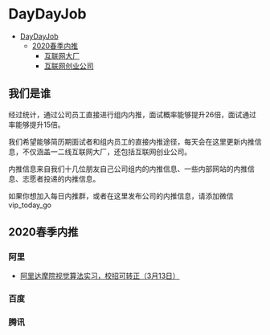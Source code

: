 # DayDayJob 

   * [DayDayJob](#daydayjob)
      * [2020春季内推](#2020春季内推)
         * [互联网大厂](#互联网大厂)
         * [互联网创业公司](#互联网创业公司)

## 我们是谁

经过统计，通过公司员工直接进行组内内推，面试概率能够提升26倍，面试通过率能够提升15倍。

我们希望能够简历期面试者和组内员工的直接内推途径，每天会在这里更新内推信息，不仅涵盖一二线互联网大厂，还包括互联网创业公司。

内推信息来自我们十几位朋友自己公司组内的内推信息、一些内部网站的内推信息、志愿者投递的内推信息。

如果你想加入每日内推群，或者在这里发布公司的内推信息，请添加微信 vip_today_go 


## 2020春季内推

### 阿里

- [阿里达摩院视觉算法实习，校招可转正（3月13日）](docs/alibaba/0001.md)


### 百度

### 腾讯



